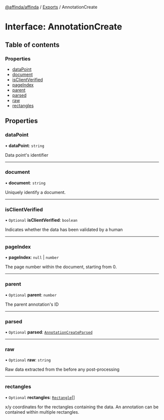[@affinda/affinda](../README.md) / [Exports](../modules.md) / AnnotationCreate

# Interface: AnnotationCreate

## Table of contents

### Properties

- [dataPoint](AnnotationCreate.md#datapoint)
- [document](AnnotationCreate.md#document)
- [isClientVerified](AnnotationCreate.md#isclientverified)
- [pageIndex](AnnotationCreate.md#pageindex)
- [parent](AnnotationCreate.md#parent)
- [parsed](AnnotationCreate.md#parsed)
- [raw](AnnotationCreate.md#raw)
- [rectangles](AnnotationCreate.md#rectangles)

## Properties

### dataPoint

• **dataPoint**: `string`

Data point's identifier

___

### document

• **document**: `string`

Uniquely identify a document.

___

### isClientVerified

• `Optional` **isClientVerified**: `boolean`

Indicates whether the data has been validated by a human

___

### pageIndex

• **pageIndex**: ``null`` \| `number`

The page number within the document, starting from 0.

___

### parent

• `Optional` **parent**: `number`

The parent annotation's ID

___

### parsed

• `Optional` **parsed**: [`AnnotationCreateParsed`](AnnotationCreateParsed.md)

___

### raw

• `Optional` **raw**: `string`

Raw data extracted from the before any post-processing

___

### rectangles

• `Optional` **rectangles**: [`Rectangle`](Rectangle.md)[]

x/y coordinates for the rectangles containing the data. An annotation can be contained within multiple rectangles.
